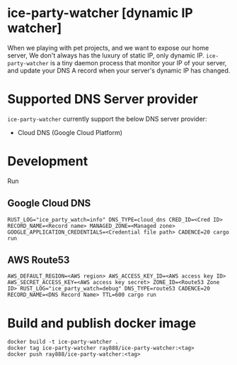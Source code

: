 # ice-party-watcher [dynamic IP watcher]
When we playing with pet projects, and we want to expose our home server,
We don't always has the luxury of static IP, only dynamic IP.
`ice-party-watcher` is a tiny daemon process that monitor your IP of your server,
and update your DNS A record when your server's dynamic IP has changed.

# Supported DNS Server provider
`ice-party-watcher` currently support the below DNS server provider:
- Cloud DNS (Google Cloud Platform)

# Development
Run
## Google Cloud DNS
```
RUST_LOG="ice_party_watch=info" DNS_TYPE=cloud_dns CRED_ID=<Cred ID> RECORD_NAME=<Record name> MANAGED_ZONE=<Managed zone> GOOGLE_APPLICATION_CREDENTIALS=<Credential file path> CADENCE=20 cargo run
```
## AWS Route53
```
AWS_DEFAULT_REGION=<AWS region> AWS_ACCESS_KEY_ID=<AWS access key ID> AWS_SECRET_ACCESS_KEY=<AWS access key secret> ZONE_ID=<Route53 Zone ID> RUST_LOG="ice_party_watch=debug" DNS_TYPE=route53 CADENCE=20 RECORD_NAME=<DNS Record Name> TTL=600 cargo run
```

# Build and publish docker image
```
docker build -t ice-party-watcher .
docker tag ice-party-watcher ray888/ice-party-watcher:<tag>
docker push ray888/ice-party-watcher:<tag>
```
